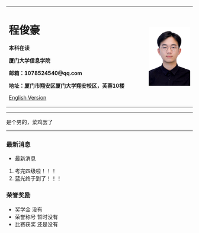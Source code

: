 <div>
<table border="0">
  <tr>
    <td width="75%">
      <h1>程俊豪</h1>
      <p><b>本科在读</b></p>
      <p><b>厦门大学信息学院</b></p>
      <p><b>邮箱：1078524540@qq.com</b></p>
      <p><b>地址：厦门市翔安区厦门大学翔安校区，芙蓉10楼</b></p>
      <p><a href="/index-en.html">English Version</a></p>
    </td>
    <td width="25%">
      <img src="/IMG_8736.JPG" width="100%">
    </td>
  </tr>
</table>
</div>

---

是个男的，菜鸡罢了

---

### 最新消息
- 最新消息 
1. 考完四级啦！！！
2. 蓝光终于到了！！！      


### 荣誉奖励
- 奖学金 没有
- 荣誉称号 暂时没有
- 比赛获奖 还是没有
